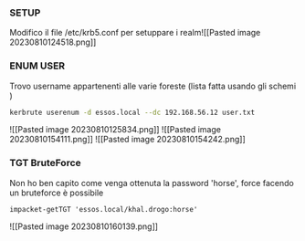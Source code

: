 ### **SETUP**
Modifico il file /etc/krb5.conf per setuppare i realm![[Pasted image 20230810124518.png]]

### **ENUM USER**
Trovo username appartenenti alle varie foreste (lista fatta usando gli schemi )
```bash
kerbrute userenum -d essos.local --dc 192.168.56.12 user.txt
```
![[Pasted image 20230810125834.png]]
![[Pasted image 20230810154111.png]]
![[Pasted image 20230810154242.png]]





### **TGT BruteForce**
Non ho ben capito come venga ottenuta la password 'horse', force facendo un bruteforce è possibile
```
impacket-getTGT 'essos.local/khal.drogo:horse'
```
![[Pasted image 20230810160139.png]]